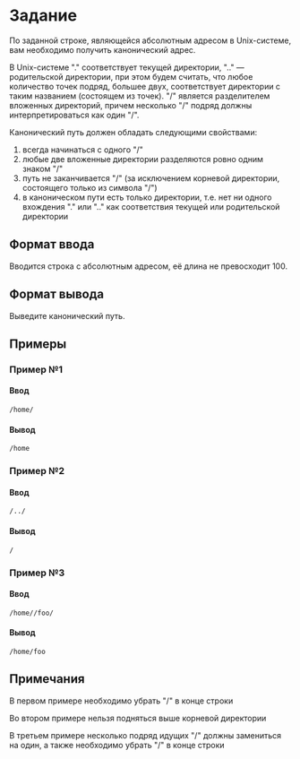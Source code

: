 # Задание

По заданной строке, являющейся абсолютным адресом в Unix-системе, вам необходимо получить канонический адрес.

В Unix-системе "." соответствует текущей директории, ".." — родительской директории, при этом будем считать, что любое количество точек подряд, большее двух, соответствует директории с таким названием (состоящем из точек). "/" является разделителем вложенных директорий, причем несколько "/" подряд должны интерпретироваться как один "/".

Канонический путь должен обладать следующими свойствами:

1. всегда начинаться с одного "/"
2. любые две вложенные директории разделяются ровно одним знаком "/"
3. путь не заканчивается "/" (за исключением корневой директории, состоящего только из символа "/")
4. в каноническом пути есть только директории, т.е. нет ни одного вхождения "." или ".." как соответствия текущей или родительской директории

## Формат ввода


Вводится строка с абсолютным адресом, её длина не превосходит 100.

## Формат вывода

Выведите канонический путь.

## Примеры

### Пример №1

#### Ввод

```shell
/home/
```

#### Вывод

```shell
/home
```

### Пример №2

#### Ввод

```shell
/../
```

#### Вывод

```shell
/
```

### Пример №3

#### Ввод

```shell
/home//foo/
```

#### Вывод

```shell
/home/foo
```

## Примечания



В первом примере необходимо убрать "/" в конце строки

Во втором примере нельзя подняться выше корневой директории

В третьем примере несколько подряд идущих "/" должны замениться на один, а также необходимо убрать "/" в конце строки

